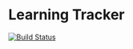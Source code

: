 # Learning Tracker
[![Build Status](https://travis-ci.com/ricardolopes86/learning-tracker.svg?branch=master)](https://travis-ci.com/ricardolopes86/learning-tracker)